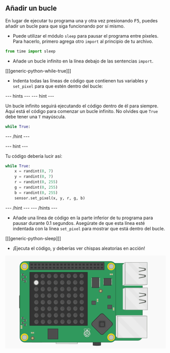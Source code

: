 ## Añadir un bucle

En lugar de ejecutar tu programa una y otra vez presionando <kbd>F5</kbd>, puedes añadir un bucle para que siga funcionando por sí mismo.

+ Puede utilizar el módulo `sleep` para pausar el programa entre píxeles. Para hacerlo, primero agrega otro `import` al principio de tu archivo.

```python
from time import sleep
```

+ Añade un bucle infinito en la línea debajo de las sentencias `import`.

[[[generic-python-while-true]]]

+ Indenta todas las líneas de código que contienen tus variables y `set_pixel` para que estén dentro del bucle:

--- hints --- --- hint ---

Un bucle infinito seguirá ejecutando el código dentro de él para siempre. Aquí está el código para comenzar un bucle infinito. No olvides que `True` debe tener una `T` mayúscula.

```python
while True:
```

--- /hint ---

--- hint ---

Tu código debería lucir así:

```python
while True:
    x = randint(0, 7)
    y = randint(0, 7)
    r = randint(0, 255)
    g = randint(0, 255)
    b = randint(0, 255)
    sensor.set_pixel(x, y, r, g, b)
```

--- /hint --- --- /hints ---

+ Añade una línea de código en la parte inferior de tu programa para pausar durante 0.1 segundos. Asegúrate de que esta línea esté indentada con la línea `set_pixel` para mostrar que está dentro del bucle.

[[[generic-python-sleep]]]


+ ¡Ejecuta el código, y deberías ver chispas aleatorias en acción!

![Resultado terminado](images/finished-result.gif)
